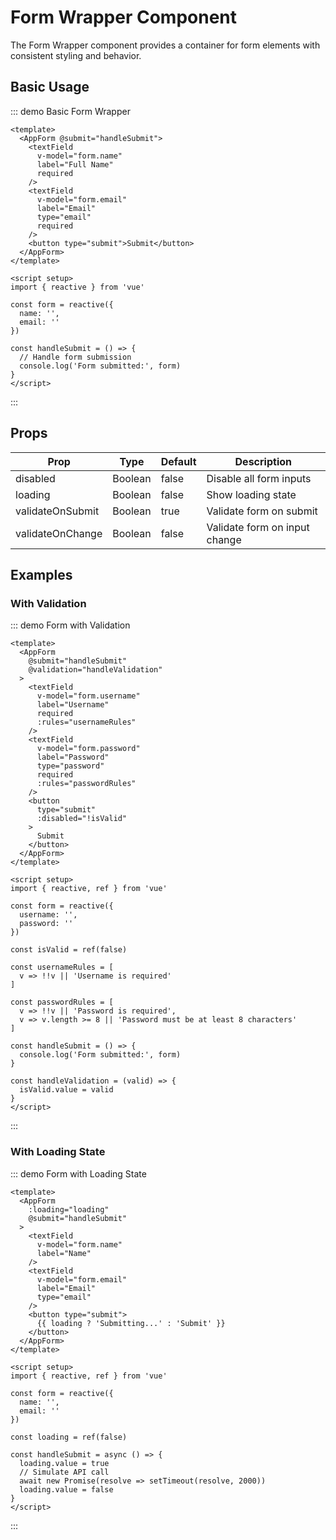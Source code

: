 # Form Wrapper Component

The Form Wrapper component provides a container for form elements with consistent styling and behavior.

## Basic Usage

::: demo Basic Form Wrapper
```vue
<template>
  <AppForm @submit="handleSubmit">
    <textField
      v-model="form.name"
      label="Full Name"
      required
    />
    <textField
      v-model="form.email"
      label="Email"
      type="email"
      required
    />
    <button type="submit">Submit</button>
  </AppForm>
</template>

<script setup>
import { reactive } from 'vue'

const form = reactive({
  name: '',
  email: ''
})

const handleSubmit = () => {
  // Handle form submission
  console.log('Form submitted:', form)
}
</script>
```
:::

## Props

| Prop | Type | Default | Description |
|------|------|---------|-------------|
| disabled | Boolean | false | Disable all form inputs |
| loading | Boolean | false | Show loading state |
| validateOnSubmit | Boolean | true | Validate form on submit |
| validateOnChange | Boolean | false | Validate form on input change |

## Examples

### With Validation

::: demo Form with Validation
```vue
<template>
  <AppForm
    @submit="handleSubmit"
    @validation="handleValidation"
  >
    <textField
      v-model="form.username"
      label="Username"
      required
      :rules="usernameRules"
    />
    <textField
      v-model="form.password"
      label="Password"
      type="password"
      required
      :rules="passwordRules"
    />
    <button
      type="submit"
      :disabled="!isValid"
    >
      Submit
    </button>
  </AppForm>
</template>

<script setup>
import { reactive, ref } from 'vue'

const form = reactive({
  username: '',
  password: ''
})

const isValid = ref(false)

const usernameRules = [
  v => !!v || 'Username is required'
]

const passwordRules = [
  v => !!v || 'Password is required',
  v => v.length >= 8 || 'Password must be at least 8 characters'
]

const handleSubmit = () => {
  console.log('Form submitted:', form)
}

const handleValidation = (valid) => {
  isValid.value = valid
}
</script>
```
:::

### With Loading State

::: demo Form with Loading State
```vue
<template>
  <AppForm
    :loading="loading"
    @submit="handleSubmit"
  >
    <textField
      v-model="form.name"
      label="Name"
    />
    <textField
      v-model="form.email"
      label="Email"
      type="email"
    />
    <button type="submit">
      {{ loading ? 'Submitting...' : 'Submit' }}
    </button>
  </AppForm>
</template>

<script setup>
import { reactive, ref } from 'vue'

const form = reactive({
  name: '',
  email: ''
})

const loading = ref(false)

const handleSubmit = async () => {
  loading.value = true
  // Simulate API call
  await new Promise(resolve => setTimeout(resolve, 2000))
  loading.value = false
}
</script>
```
:::
